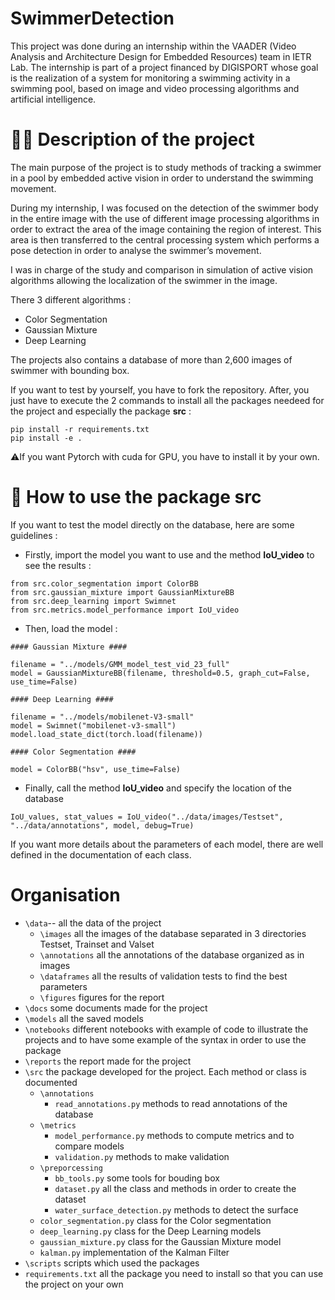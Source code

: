 # SwimmerDetection

This project was done during an internship within  the  VAADER  (Video  Analysis  and  Architecture  Design  for Embedded 
Resources) team in IETR Lab.
The internship is part of a project financed by DIGISPORT whose goal is the realization of
a system for monitoring a swimming activity in a swimming pool,
based on image and video processing algorithms and artificial intelligence.

# :swimming_man: Description of the project

The main purpose of the project is to study methods of tracking a swimmer in a pool 
by embedded active vision in order to understand the swimming movement.

During  my  internship,  I  was  focused  on  the  detection  of  the  swimmer  body  in  the
entire image  with  the  use  of  different  image  processing  algorithms  in  order  to
extract  the  area  of  the image  containing  the  region  of  interest.   This  area  is  then
transferred  to  the  central  processing system which performs a pose detection in order to analyse
the swimmer’s movement.

I was in charge of the study and comparison in simulation of active vision algorithms allowing the localization of the swimmer in the image.

There 3 different algorithms :
* Color Segmentation
* Gaussian Mixture
* Deep Learning

The projects also contains a database of more than 2,600 images of swimmer with bounding box. 

If you want to test by yourself, you have to fork the repository. After, you just have to execute the 2 commands to install all the packages needeed for the project and especially the package **src** :  

```
pip install -r requirements.txt
pip install -e .
```

⚠️If you want Pytorch with cuda for GPU, you have to install it by your own.

# :book: How to use the package src

If you want to test the model directly on the database, here are some guidelines :

* Firstly, import the model you want to use and the method **IoU_video** to see the results :
```
from src.color_segmentation import ColorBB
from src.gaussian_mixture import GaussianMixtureBB
from src.deep_learning import Swimnet
from src.metrics.model_performance import IoU_video
```

* Then, load the model :
```
#### Gaussian Mixture ####

filename = "../models/GMM_model_test_vid_23_full"
model = GaussianMixtureBB(filename, threshold=0.5, graph_cut=False, use_time=False)

#### Deep Learning ####

filename = "../models/mobilenet-V3-small"
model = Swimnet("mobilenet-v3-small")
model.load_state_dict(torch.load(filename))

#### Color Segmentation ####

model = ColorBB("hsv", use_time=False)
```

* Finally, call the method **IoU_video** and specify the location of the database

```
IoU_values, stat_values = IoU_video("../data/images/Testset", "../data/annotations", model, debug=True)
```

If you want more details about the parameters of each model, there are well
defined in the documentation of each class.

# Organisation
* `\data`-- all the data of the project
  * `\images` all the images of the database separated in 3 directories Testset, Trainset and Valset
  * `\annotations` all the annotations of the database organized as in images
  * `\dataframes` all the results of validation tests to find the best parameters
  * `\figures` figures for the report
* `\docs` some documents made for the project
* `\models` all the saved models
* `\notebooks` different notebooks with example of code to illustrate the projects and to have some example of the syntax in order to use the package
* `\reports` the report made for the project
* `\src` the package developed for the project. Each method or class is documented
  * `\annotations` 
    * `read_annotations.py` methods to read annotations of the database
  * `\metrics`
    * `model_performance.py` methods to compute metrics and to compare models
    * `validation.py` methods to make validation
  * `\preporcessing`
    * `bb_tools.py` some tools for bouding box
    * `dataset.py` all the class and methods in order to create the dataset
    * `water_surface_detection.py` methods to detect the surface
  * `color_segmentation.py` class for the Color segmentation
  * `deep_learning.py` class for the Deep Learning models
  * `gaussian_mixture.py` class for the Gaussian Mixture model
  * `kalman.py` implementation of the Kalman Filter
* `\scripts` scripts which used the packages
* `requirements.txt` all the package you need to install so that you can use the project on your own
